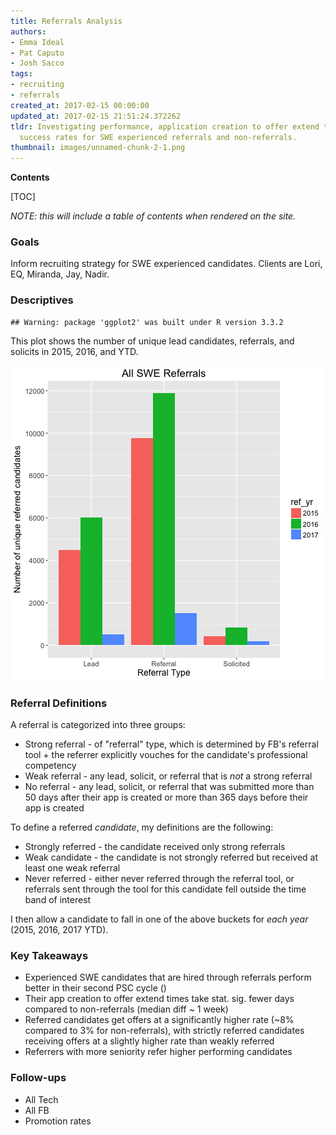 ```yaml
---
title: Referrals Analysis
authors:
- Emma Ideal
- Pat Caputo
- Josh Sacco
tags:
- recruiting
- referrals
created_at: 2017-02-15 00:00:00
updated_at: 2017-02-15 21:51:24.372262
tldr: Investigating performance, application creation to offer extend times, and funnel
  success rates for SWE experienced referrals and non-referrals.
thumbnail: images/unnamed-chunk-2-1.png
---
```

**Contents**

[TOC]

_NOTE: this will include a table of contents when rendered on the site._


### Goals

Inform recruiting strategy for SWE experienced candidates. Clients are Lori, EQ, Miranda, Jay, Nadir.

### Descriptives


```
## Warning: package 'ggplot2' was built under R version 3.3.2
```

This plot shows the number of unique lead candidates, referrals, and solicits in 2015, 2016, and YTD.

![plot of chunk unnamed-chunk-2](images/unnamed-chunk-2-1.png)


### Referral Definitions

A referral is categorized into three groups:

- Strong referral - of "referral" type, which is determined by FB's referral tool + the referrer explicitly vouches for the candidate's professional competency
- Weak referral - any lead, solicit, or referral that is *not* a strong referral
- No referral - any lead, solicit, or referral that was submitted more than 50 days after their app is created or more than 365 days before their app is created

To define a referred *candidate*, my definitions are the following:

- Strongly referred - the candidate received only strong referrals
- Weak candidate - the candidate is not strongly referred but received at least one weak referral
- Never referred - either never referred through the referral tool, or referrals sent through the tool for this candidate fell outside the time band of interest

I then allow a candidate to fall in one of the above buckets for *each year* (2015, 2016, 2017 YTD).


### Key Takeaways

- Experienced SWE candidates that are hired through referrals perform better in their second PSC cycle ()
- Their app creation to offer extend times take stat. sig. fewer days compared to non-referrals (median diff ~ 1 week)
- Referred candidates get offers at a significantly higher rate (~8% compared to 3% for non-referrals), with strictly referred candidates receiving offers at a slightly higher rate than weakly referred
- Referrers with more seniority refer higher performing candidates

### Follow-ups

- All Tech
- All FB
- Promotion rates
